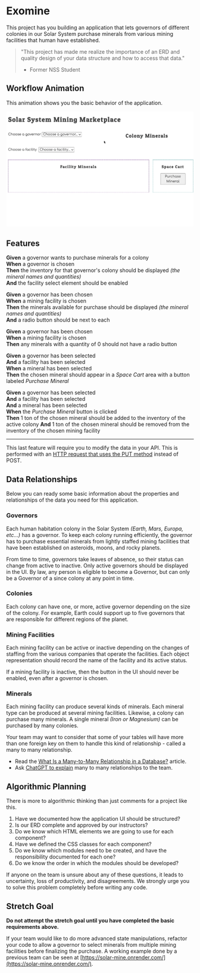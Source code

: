 # Exomine

This project has you building an application that lets governors of different colonies in our Solar System purchase minerals from various mining facilities that human have established.

> "This project has made me realize the importance of an ERD and quality design of your data structure and how to access that data."
>   - Former NSS Student

## Workflow Animation

This animation shows you the basic behavior of the application.

![](./images/exomine.gif)

## Features

**Given** a governor wants to purchase minerals for a colony<br/>
**When** a governor is chosen<br/>
**Then** the inventory for that governor's colony should be displayed _(the mineral names and quantities)_<br/>
**And** the facility select element should be enabled

**Given** a governor has been chosen<br/>
**When** a mining facility is chosen<br/>
**Then** the minerals available for purchase should be displayed _(the mineral names and quantities)_<br/>
**And** a radio button should be next to each

**Given** a governor has been chosen<br/>
**When** a mining facility is chosen<br/>
**Then** any minerals with a quantity of 0 should not have a radio button<br/>


**Given** a governor has been selected<br/>
**And** a facility has been selected<br/>
**When** a mineral has been selected<br/>
**Then** the chosen mineral should appear in a _Space Cart_ area with a button labeled _Purchase Mineral_


**Given** a governor has been selected<br/>
**And** a facility has been selected<br/>
**And** a mineral has been selected<br/>
**When** the _Purchase Mineral_ button is clicked<br/>
**Then** 1 ton of the chosen mineral should be added to the inventory of the active colony
**And** 1 ton of the chosen mineral should be removed from the inventory of the chosen mining facility<br/>

---

This last feature will require you to modify the data in your API. This is performed with an [HTTP request that uses the PUT method](https://dev.to/silvenleaf/fetch-api-easiest-explanation-part-3-4-put-by-silvenleaf-3oe8) instead of POST.

## Data Relationships

Below you can ready some basic information about the properties and relationships of the data you need for this application. 

### Governors

Each human habitation colony in the Solar System _(Earth, Mars, Europa, etc...)_ has a governor. To keep each colony running efficiently, the governor has to purchase essential minerals from lightly staffed mining facilities that have been established on asteroids, moons, and rocky planets.

From time to time, governors take leaves of absence, so their status can change from active to inactive. Only active governors should be displayed in the UI. By law, any person is eligible to become a Governor, but can only be a Governor of a since colony at any point in time.

### Colonies

Each colony can have one, or more, active governor depending on the size of the colony. For example, Earth could support up to five governors that are responsible for different regions of the planet.

### Mining Facilities

Each mining facility can be active or inactive depending on the changes of staffing from the various companies that operate the facilities. Each object representation should record the name of the facility and its active status.

If a mining facility is inactive, then the button in the UI should never be enabled, even after a governor is chosen.

### Minerals

Each mining facility can produce several kinds of minerals. Each mineral type can be produced at several mining facilities. Likewise, a colony can purchase many minerals. A single mineral _(Iron or Magnesium)_ can be purchased by many colonies.

Your team may want to consider that some of your tables will have more than one foreign key on them to handle this kind of relationship - called a many to many relationship.

* Read the [What Is a Many-to-Many Relationship in a Database?](https://www.vertabelo.com/blog/many-to-many-relationship/) article.
* Ask [ChatGPT to explain](https://chat.openai.com/) many to many relationships to the team.


## Algorithmic Planning

There is more to algorithmic thinking than just comments for a project like this.

1. Have we documented how the application UI should be structured?
2. Is our ERD complete and approved by our instructors?
3. Do we know which HTML elements we are going to use for each component?
4. Have we defined the CSS classes for each component?
5. Do we know which modules need to be created, and have the responsibility documented for each one?
6. Do we know the order in which the modules should be developed?

If anyone on the team is unsure about any of these questions, it leads to uncertainty, loss of productivity, and disagreements. We strongly urge you to solve this problem completely before writing any code. 


## Stretch Goal

**Do not attempt the stretch goal until you have completed the basic requirements above.**

If your team would like to do more advanced state manipulations, refactor your code to allow a governor to select minerals from multiple mining facilities before finalizing the purchase. A working example done by a previous team can be seen at [https://solar-mine.onrender.com/](https://solar-mine.onrender.com/). 
